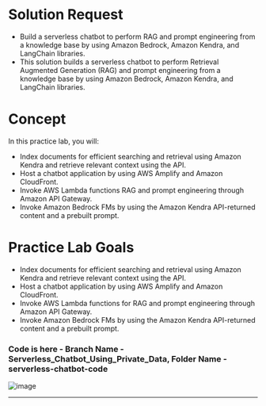 # Solution Request
- Build a serverless chatbot to perform RAG and prompt engineering from a knowledge base by using Amazon Bedrock, Amazon Kendra, and LangChain libraries.
- This solution builds a serverless chatbot to perform Retrieval Augmented Generation (RAG) and prompt engineering from a knowledge base by using Amazon Bedrock, Amazon Kendra, and LangChain libraries.

# Concept
In this practice lab, you will:
- Index documents for efficient searching and retrieval using Amazon Kendra and retrieve relevant context using the API.
- Host a chatbot application by using AWS Amplify and Amazon CloudFront.
- Invoke AWS Lambda functions RAG and prompt engineering through Amazon API Gateway.
- Invoke Amazon Bedrock FMs by using the Amazon Kendra API-returned content and a prebuilt prompt.

# Practice Lab Goals
- Index documents for efficient searching and retrieval using Amazon Kendra and retrieve relevant context using the API.
- Host a chatbot application by using AWS Amplify and Amazon CloudFront.
- Invoke AWS Lambda functions for RAG and prompt engineering through Amazon API Gateway.
- Invoke Amazon Bedrock FMs by using the Amazon Kendra API-returned content and a prebuilt prompt.

### Code is here - Branch Name - Serverless_Chatbot_Using_Private_Data, Folder Name -  serverless-chatbot-code

![image](https://github.com/user-attachments/assets/8bcdb57f-b858-4e9e-85db-223c28e7a5fb)


---

